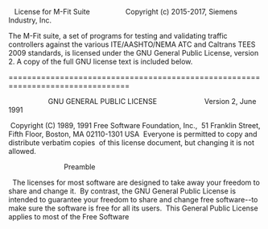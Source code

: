    License for M-Fit Suite
                 Copyright (c) 2015-2017, Siemens Industry, Inc.

The M-Fit suite, a set of programs for testing and validating traffic
controllers against the various ITE/AASHTO/NEMA ATC and Caltrans TEES 2009
standards, is licensed under the GNU General Public License, version 2.
A copy of the full GNU license text is included below.

================================================================================

                    GNU GENERAL PUBLIC LICENSE
                       Version 2, June 1991

 Copyright (C) 1989, 1991 Free Software Foundation, Inc.,
 51 Franklin Street, Fifth Floor, Boston, MA 02110-1301 USA
 Everyone is permitted to copy and distribute verbatim copies
 of this license document, but changing it is not allowed.

                            Preamble

  The licenses for most software are designed to take away your
freedom to share and change it.  By contrast, the GNU General Public
License is intended to guarantee your freedom to share and change free
software--to make sure the software is free for all its users.  This
General Public License applies to most of the Free Software
